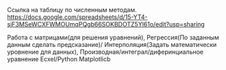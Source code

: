 Ссылка на таблицу по численным методам.
https://docs.google.com/spreadsheets/d/15-YT4-sjF3MSeWCXFWMOUmqPQgb66SOKBDOTZ5Yl61o/edit?usp=sharing


Работа с матрицами(для решения уравнений),
Регрессия(По заданным данным сделать предсказание)/ Интерполяция(Задать математически уровнение для данных),
Производная/интеграл/диферинциальное уравнение
Ecxel/Python Matplotlicb

